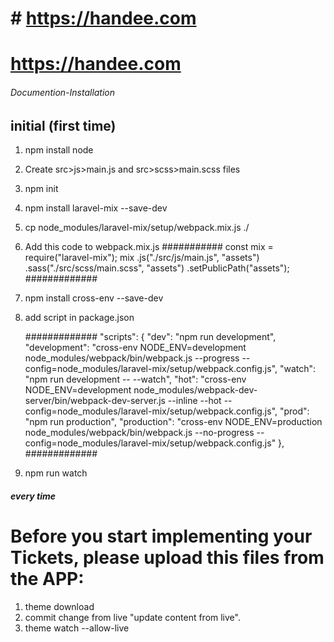 # # https://handee.com

# https://handee.com

###### Documention-Installation ######
## initial (first time) ##

1. npm install node
2. Create src>js>main.js and src>scss>main.scss files
3. npm init
4. npm install laravel-mix --save-dev
5. cp node_modules/laravel-mix/setup/webpack.mix.js ./
6. Add this code to webpack.mix.js
    ###########
    const mix = require("laravel-mix");
    mix
    .js("./src/js/main.js", "assets")
    .sass("./src/scss/main.scss", "assets")
    .setPublicPath("assets");
    #############
7. npm install cross-env --save-dev
8. add script in package.json

    #############
    "scripts": {
    "dev": "npm run development",
    "development": "cross-env NODE_ENV=development node_modules/webpack/bin/webpack.js --progress --config=node_modules/laravel-mix/setup/webpack.config.js",
    "watch": "npm run development -- --watch",
    "hot": "cross-env NODE_ENV=development node_modules/webpack-dev-server/bin/webpack-dev-server.js --inline --hot --config=node_modules/laravel-mix/setup/webpack.config.js",
    "prod": "npm run production",
    "production": "cross-env NODE_ENV=production node_modules/webpack/bin/webpack.js --no-progress --config=node_modules/laravel-mix/setup/webpack.config.js"
    },
    #############
    
9. npm run watch

##### every time #####
# Before you start implementing your Tickets, please upload this files from the APP: #

1. theme download
3. commit change from live "update content from live".
4. theme watch --allow-live